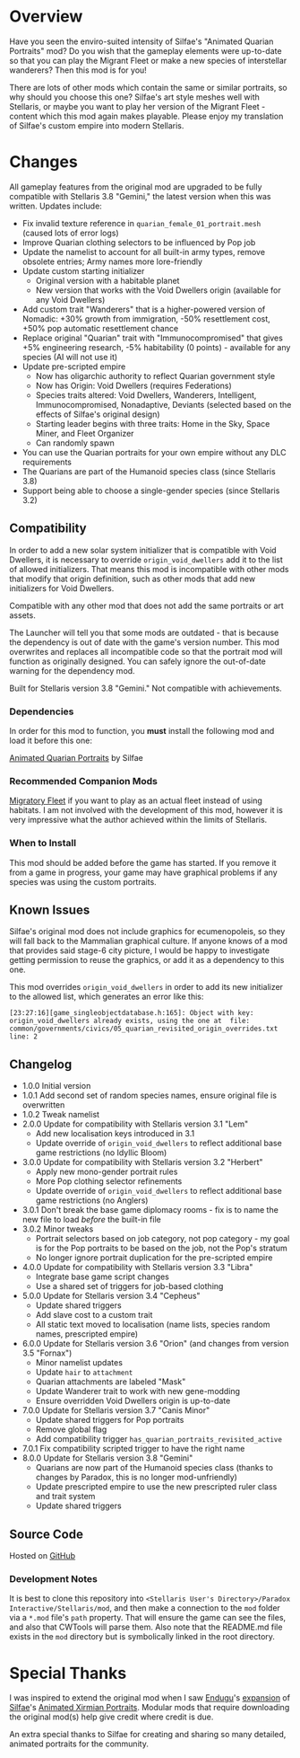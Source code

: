 # Overview

Have you seen the enviro-suited intensity of Silfae's "Animated Quarian Portraits" mod?  Do you wish that the gameplay elements were up-to-date so that you can play the Migrant Fleet or make a new species of interstellar wanderers?  Then this mod is for you!

There are lots of other mods which contain the same or similar portraits, so why should you choose this one? Silfae's art style meshes well with Stellaris, or maybe you want to play her version of the Migrant Fleet - content which this mod again makes playable.  Please enjoy my translation of Silfae's custom empire into modern Stellaris.

# Changes

All gameplay features from the original mod are upgraded to be fully compatible with Stellaris 3.8 "Gemini," the latest version when this was written.  Updates include:

* Fix invalid texture reference in `quarian_female_01_portrait.mesh` (caused lots of error logs)
* Improve Quarian clothing selectors to be influenced by Pop job
* Update the namelist to account for all built-in army types, remove obsolete entries; Army names more lore-friendly
* Update custom starting initializer
    * Original version with a habitable planet
    * New version that works with the Void Dwellers origin (available for any Void Dwellers)
* Add custom trait "Wanderers" that is a higher-powered version of Nomadic: +30% growth from immigration, -50% resettlement cost, +50% pop automatic resettlement chance
* Replace original "Quarian" trait with "Immunocompromised" that gives +5% engineering research, -5% habitability (0 points) - available for any species (AI will not use it)
* Update pre-scripted empire
    * Now has oligarchic authority to reflect Quarian government style
    * Now has Origin: Void Dwellers (requires Federations)
    * Species traits altered: Void Dwellers, Wanderers, Intelligent, Immunocompromised, Nonadaptive, Deviants (selected based on the effects of Silfae's original design)
    * Starting leader begins with three traits: Home in the Sky, Space Miner, and Fleet Organizer
    * Can randomly spawn
* You can use the Quarian portraits for your own empire without any DLC requirements
* The Quarians are part of the Humanoid species class (since Stellaris 3.8)
* Support being able to choose a single-gender species (since Stellaris 3.2)

## Compatibility

In order to add a new solar system initializer that is compatible with Void Dwellers, it is necessary to override `origin_void_dwellers` add it to the list of allowed initializers.  That means this mod is incompatible with other mods that modify that origin definition, such as other mods that add new initializers for Void Dwellers.

Compatible with any other mod that does not add the same portraits or art assets.

The Launcher will tell you that some mods are outdated - that is because the dependency is out of date with the game's version number.  This mod overwrites and replaces all incompatible code so that the portrait mod will function as originally designed.  You can safely ignore the out-of-date warning for the dependency mod.

Built for Stellaris version 3.8 "Gemini."  Not compatible with achievements.

### Dependencies

In order for this mod to function, you **must** install the following mod and load it before this one:

[Animated Quarian Portraits](https://steamcommunity.com/sharedfiles/filedetails/?id=708669421) by Silfae

### Recommended Companion Mods

[Migratory Fleet](https://steamcommunity.com/sharedfiles/filedetails/?id=2531002116) if you want to play as an actual fleet instead of using habitats. I am not involved with the development of this mod, however it is very impressive what the author achieved within the limits of Stellaris.

### When to Install

This mod should be added before the game has started.  If you remove it from a game in progress, your game may have graphical problems if any species was using the custom portraits.

## Known Issues

Silfae's original mod does not include graphics for ecumenopoleis, so they will fall back to the Mammalian graphical culture. If anyone knows of a mod that provides said stage-6 city picture, I would be happy to investigate getting permission to reuse the graphics, or add it as a dependency to this one.

This mod overrides `origin_void_dwellers` in order to add its new initializer to the allowed list, which generates an error like this:

```
[23:27:16][game_singleobjectdatabase.h:165]: Object with key: origin_void_dwellers already exists, using the one at  file: common/governments/civics/05_quarian_revisited_origin_overrides.txt line: 2
```

## Changelog

* 1.0.0 Initial version
* 1.0.1 Add second set of random species names, ensure original file is overwritten
* 1.0.2 Tweak namelist
* 2.0.0 Update for compatibility with Stellaris version 3.1 "Lem"
    * Add new localisation keys introduced in 3.1
    * Update override of `origin_void_dwellers` to reflect additional base game restrictions (no Idyllic Bloom)
* 3.0.0 Update for compatibility with Stellaris version 3.2 "Herbert"
    * Apply new mono-gender portrait rules
    * More Pop clothing selector refinements
    * Update override of `origin_void_dwellers` to reflect additional base game restrictions (no Anglers)
* 3.0.1 Don't break the base game diplomacy rooms - fix is to name the new file to load _before_ the built-in file
* 3.0.2 Minor tweaks
    * Portrait selectors based on job category, not pop category - my goal is for the Pop portraits to be based on the job, not the Pop's stratum
    * No longer ignore portrait duplication for the pre-scripted empire
* 4.0.0 Update for compatibility with Stellaris version 3.3 "Libra"
    * Integrate base game script changes
    * Use a shared set of triggers for job-based clothing
* 5.0.0 Update for Stellaris version 3.4 "Cepheus"
    * Update shared triggers
    * Add slave cost to a custom trait
    * All static text moved to localisation (name lists, species random names, prescripted empire)
* 6.0.0 Update for Stellaris version 3.6 "Orion" (and changes from version 3.5 "Fornax")
    * Minor namelist updates
    * Update `hair` to `attachment`
    * Quarian attachments are labeled "Mask"
    * Update Wanderer trait to work with new gene-modding
    * Ensure overridden Void Dwellers origin is up-to-date
* 7.0.0 Update for Stellaris version 3.7 "Canis Minor"
    * Update shared triggers for Pop portraits
    * Remove global flag
    * Add compatibility trigger `has_quarian_portraits_revisited_active`
* 7.0.1 Fix compatibility scripted trigger to have the right name
* 8.0.0 Update for Stellaris version 3.8 "Gemini"
    * Quarians are now part of the Humanoid species class (thanks to changes by Paradox, this is no longer mod-unfriendly)
    * Update prescripted empire to use the new prescripted ruler class and trait system
    * Update shared triggers

## Source Code

Hosted on [GitHub](https://github.com/corsairmarks/quarian_portraits_revisited)

### Development Notes

It is best to clone this repository into `<Stellaris User's Directory>/Paradox Interactive/Stellaris/mod`, and then make a connection to the `mod` folder via a `*.mod` file's `path` property.  That will ensure the game can see the files, and also that CWTools will parse them.  Also note that the README.md file exists in the `mod` directory but is symbolically linked in the root directory.

# Special Thanks

I was inspired to extend the original mod when I saw [Endugu](https://steamcommunity.com/profiles/76561198037630876/myworkshopfiles/)'s [expansion](https://steamcommunity.com/sharedfiles/filedetails/?id=1584824947) of [Silfae](https://steamcommunity.com/profiles/76561198021525667/myworkshopfiles/)'s [Animated Xirmian Portraits](https://steamcommunity.com/workshop/filedetails/?id=881118424).  Modular mods that require downloading the original mod(s) help give credit where credit is due.

An extra special thanks to Silfae for creating and sharing so many detailed, animated portraits for the community.